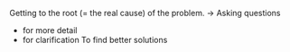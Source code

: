 Getting to the root (= the real cause) of the problem.
-> Asking questions
- for more detail
- for clarification
To find better solutions
